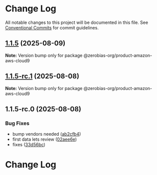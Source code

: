 # Change Log

All notable changes to this project will be documented in this file.
See [Conventional Commits](https://conventionalcommits.org) for commit guidelines.

## [1.1.5](https://github.com/zerobias-org/product/compare/@zerobias-org/product-amazon-aws-cloud9@1.1.5-rc.1...@zerobias-org/product-amazon-aws-cloud9@1.1.5) (2025-08-09)

**Note:** Version bump only for package @zerobias-org/product-amazon-aws-cloud9





## [1.1.5-rc.1](https://github.com/zerobias-org/product/compare/@zerobias-org/product-amazon-aws-cloud9@1.1.5-rc.0...@zerobias-org/product-amazon-aws-cloud9@1.1.5-rc.1) (2025-08-08)

**Note:** Version bump only for package @zerobias-org/product-amazon-aws-cloud9





## 1.1.5-rc.0 (2025-08-08)


### Bug Fixes

* bump vendors needed ([ab2cfb4](https://github.com/zerobias-org/product/commit/ab2cfb4a9cf2e3008e08b068f98011fec096c932))
* first data lets review ([02aee6e](https://github.com/zerobias-org/product/commit/02aee6e8c4f11675de7c63a00f4c8254a67a4dd7))
* fixes ([33d56bc](https://github.com/zerobias-org/product/commit/33d56bcaedf3fa5e3939a33c0fb57eda53539d05))





# Change Log
